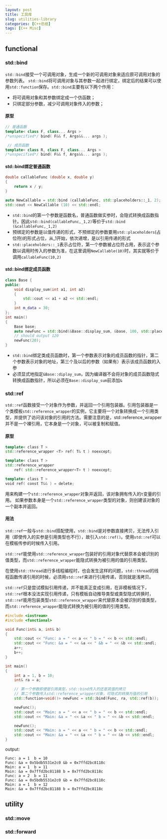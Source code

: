 ```yaml
---
layout: post
title: 工具库
slug: utilities-library
categories: [C++总结]
tags: [C++ Misc]
---
```


## functional
### std::bind
`std::bind`接受一个可调用对象，生成一个新的可调用对象来适应原可调用对象的参数列表。
`std::bind`将可调用对象与其参数一起进行绑定，绑定后的结果可以使用`std::function`保存。`std::bind`主要有以下两个作用：
- 将可调用对象和其参数绑定成一个仿函数；
- 只绑定部分参数，减少可调用对象传入的参数；
#### 原型
```cpp
// 普通函数
template< class F, class... Args >
/*unspecified*/ bind( F&& f, Args&&... args );

 // 成员函数
template< class R, class F, class... Args >
/*unspecified*/ bind( F&& f, Args&&... args );
```
#### std::bind绑定普通函数
```cpp
double callableFunc (double x, double y)
{
    return x / y;
}

auto NewCallable = std::bind (callableFunc, std::placeholders::_1, 2);
std::cout << NewCallable (10) << std::endl;
```
+ `std::bind`的第一个参数是函数名，普通函数做实参时，会隐式转换成函数指针。因此`std::bind(callableFunc,_1,2)`等价于`std::bind (&callableFunc,_1,2)`
+  预绑定的参数是以值传递的形式，不预绑定的参数要用`std::placeholders`(占位符)的形式占位，从_1开始，依次递增，是以引用传递的形式
+ `std::placeholders::_1`表示占位符，第一个参数被占位符占用，表示这个参数以调用时传入的参数为准，在这里调用`NewCallable(10)`时，其实就等价于调用`callableFunc(10,2)`
#### std::bind绑定成员函数
```cpp
class Base {
public:
    void display_sum(int a1, int a2)
    {
        std::cout << a1 + a2 << std::endl;
    }
    int m_data = 30;
};
int main()
{
    Base base;
    auto newFunc = std::bind(&Base::display_sum, &base, 100, std::placeholders::_1);
    // should output 120
    newFunc(20);
}
```
- `std::bind`绑定类成员函数时，第一个参数表示对象的成员函数的指针，第二个参数表示对象的地址，第三个及以后的参数（如果有）表示该成员函数的入参
- 必须显式地指定`&Base::diplay_sum`，因为编译器不会将对象的成员函数隐式转换成函数指针，所以必须在`Base::display_sum`前添加`&`
### std::ref
`std::ref`函数接受一个对象作为参数，并返回一个引用包装器。引用包装器是一个类模板`std::reference_wrapper`的实例，它主要将一个对象转换成一个引用类型，并提供了访问该对象的引用的方法。需要注意的是，std::reference_wrapper并不是一个裸引用，它本身是一个对象，可以被复制和赋值。
#### 原型
```cpp
template< class T >
std::reference_wrapper <T> ref( T& t ) noexcept;

template< class T >
std::reference_wrapper
    ref( std::reference_wrapper<T> t ) noexcept;

template< class T >
void ref( const T&& ) = delete;
```
用来构建一个`std::reference_wrapper`对象并返回，该对象拥有传入的`t`变量的引用。
如果参数本身是一个`std::reference_wrapper`类型的对象，则创建该对象的一个副本并返回。
#### 用法
`std::ref`一般与`std::bind`搭配使用，`std::bind`是对参数直接拷贝，无法传入引用（即使传入的实参是引用类型也不行），故引入`std::ref()`。使用`std::ref`可以在模板传参的时候传入引用。

`std::ref`能使用`std::reference_wrapper`包装好的引用对象代替原本会被识别的值类型，而`std::reference_wrapper`能隐式转换为被引用的值的引用类型。

在使用`std::thread`进行多线程编程时，也会发生这样的问题，`std::thread`的线程函数传递引用的时候，必须用`std::ref`来进行引用传递，否则就是浅拷贝。

`std::ref`只是尝试模拟引用传递，并不能真正变成引用，在非模板情况下，`std::ref`根本没法实现引用传递，只有模板自动推导类型或类型隐式转换时，`std::ref`能用包装类型`std::reference_wrapper`来代替原本会被识别的值类型，而`std::reference_wrapper`能隐式转换为被引用的值的引用类型。

```cpp
#include <iostream>
#include <functional>

void Func(int& a, int& b)
{
    std::cout << "Func: a = " << a << " b = " << b << std::endl;
    std::cout << "Func: &a = " << &a << " &b = " << &b << std::endl;
    a++;
    b++;
}

int main()
{
    int a = 1, b = 10;
    int& ra = a;

    // 第一个参数即便是引用类型，std::bind传入的还是其值的拷贝
    // 第二个参数传入std::reference_wrapper对象，可隐式的转换为值的引用
    std::function<void()> newFunc = std::bind(Func, ra, std::ref(b));

    newFunc();
    std::cout << "Main: a = " << a << " b = " << b << std::endl;
    std::cout << "Main: &a = " << &a << " b = " << &b << std::endl;

    newFunc();
    std::cout << "Main: a = " << a << " b = " << b << std::endl;
    std::cout << "Main: &a = " << &a << " b = " << &b << std::endl;
}

```
output:
```
Func: a = 1  b = 10
Func: &a = 0x5bdb5531e2c0 &b = 0x7ffd2bc8118c
Main: a = 1  b = 11
Main: &a = 0x7ffd2bc81188 b = 0x7ffd2bc8118c
Func: a = 2  b = 11
Func: &a = 0x5bdb5531e2c0 &b = 0x7ffd2bc8118c
Main: a = 1  b = 12
Main: &a = 0x7ffd2bc81188 b = 0x7ffd2bc8118c
```
## utility
### std::move
### std::forward